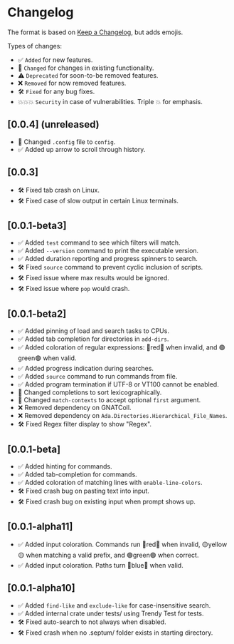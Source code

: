 # Changelog

The format is based on [Keep a Changelog](https://keepachangelog.com/en/1.0.0/),
but adds emojis.

Types of changes:

- ✅ `Added` for new features.
- 🔄 `Changed` for changes in existing functionality.
- ⚠️ `Deprecated` for soon-to-be removed features.
- ❌ `Removed` for now removed features.
- 🛠️ `Fixed` for any bug fixes.
- 💥💥💥 `Security` in case of vulnerabilities. Triple 💥 for emphasis.

## [0.0.4] (unreleased)

- 🔄 Changed `.config` file to `config`.
- ✅ Added up arrow to scroll through history.

## [0.0.3]

- 🛠️ Fixed tab crash on Linux.
- 🛠️ Fixed case of slow output in certain Linux terminals.

## [0.0.1-beta3]

- ✅ Added `test` command to see which filters will match.
- ✅ Added `--version` command to print the executable version.
- ✅ Added duration reporting and progress spinners to search.
- 🛠️ Fixed `source` command to prevent cyclic inclusion of scripts.
- 🛠️ Fixed issue where max results would be ignored.
- 🛠️ Fixed issue where `pop` would crash.

## [0.0.1-beta2]

- ✅ Added pinning of load and search tasks to CPUs.
- ✅ Added tab completion for directories in `add-dirs`.
- ✅ Added coloration of regular expressions: 🔴red🔴 when invalid, and 🟢green🟢 when valid.
- ✅ Added progress indication during searches.
- ✅ Added `source` command to run commands from file.
- ✅ Added program termination if UTF-8 or VT100 cannot be enabled.
- 🔄 Changed completions to sort lexicographically.
- 🔄 Changed `match-contexts` to accept optional `first` argument.
- ❌ Removed dependency on GNATColl.
- ❌ Removed dependency on `Ada.Directories.Hierarchical_File_Names`.
- 🛠️ Fixed Regex filter display to show "Regex".

## [0.0.1-beta]

- ✅ Added hinting for commands.
- ✅ Added tab-completion for commands.
- ✅ Added coloration of matching lines with `enable-line-colors`.
- 🛠️ Fixed crash bug on pasting text into input.
- 🛠️ Fixed crash bug on existing input when prompt shows up.

## [0.0.1-alpha11]

- ✅ Added input coloration. Commands run 🔴red🔴 when invalid, 🟡yellow🟡 when matching a valid prefix, and 🟢green🟢 when correct.
- ✅ Added input coloration. Paths turn 🔵blue🔵 when valid.

## [0.0.1-alpha10]

- ✅ Added `find-like` and `exclude-like` for case-insensitive search.
- ✅ Added internal crate under tests/ using Trendy Test for tests.
- 🛠️ Fixed auto-search to not always when disabled.
- 🛠️ Fixed crash when no .septum/ folder exists in starting directory.
